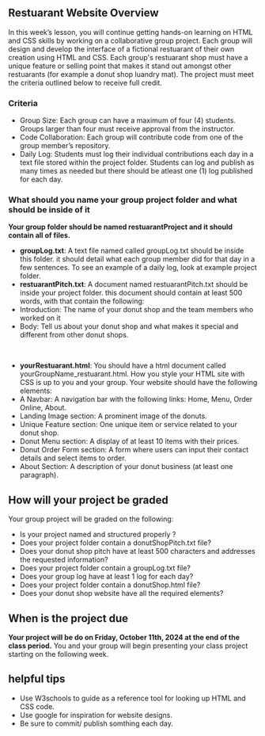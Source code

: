 ## Restuarant Website Overview
In this week’s lesson, you will continue getting hands-on learning on HTML and CSS skills by working on a collaborative group project. Each group will design and develop the interface of a fictional restuarant of their own creation using HTML and CSS. Each group's restuarant shop must have a unique feature or selling point that makes it stand out amongst other restuarants (for example a donut shop luandry mat). The project must meet the criteria outlined below to receive full credit.

### Criteria
- Group Size: Each group can have a maximum of four (4) students. Groups larger than four must receive approval from the instructor.
- Code Collaboration: Each group will contribute code from one of the group member’s repository. 
- Daily Log: Students must log their individual contributions each day in a text file stored within the project folder. Students can log and publish as many times as needed but there should be atleast one (1) log published for each day.

### What should you name your group project folder and what should be inside of it
**Your group folder should be named restuarantProject and it should  contain all of files.**
<br/>

- **groupLog.txt**: A text file named called groupLog.txt should be inside this folder. it should detail what each group member did for that day in a few sentences. To see an example of a daily log, look at example project folder.
- **restuarantPitch.txt**: A document named restuarantPitch.txt should be inside your project folder. this document should contain at least 500 words, with that contain the following:
- Introduction: The name of your donut shop and the team members who worked on it
- Body: Tell us about your donut shop and what makes it special and different from other donut shops. 
<br/>

- **yourRestuarant.html**: You should have a html document called yourGroupName_restuarant.html. How you style your HTML site with CSS is up to you and your group. Your website should have the following elements:
- A Navbar: A navigation bar with the following links: Home, Menu, Order Online, About.
- Landing Image section: A prominent image of the donuts.
- Unique Feature section: One unique item or service related to your donut shop.
- Donut Menu section: A display of at least 10 items with their prices.
- Donut Order Form section: A form where users can input their contact details and select items to order.
- About Section: A description of your donut business (at least one paragraph).

## How will your project be graded
Your group project will be graded on the following:
- Is your project named and structured properly ? 
- Does your project folder contain a donutShopPitch.txt file?
- Does your donut shop pitch have at least 500 characters and addresses the requested information?
- Does your project folder contain a groupLog.txt file? 
- Does your group log have at least 1 log for each day?
- Does your project folder contain a donutShop.html file?
- Does your donut shop website have all the required elements? 

## When is the project due
**Your project will be do on Friday, October 11th, 2024 at the end of the class period.** You and your group will begin 
presenting your class project starting on the following week. 

## helpful tips
- Use W3schools to guide as a reference tool for looking up HTML and CSS code. 
- Use google for inspiration for website designs. 
- Be sure to commit/ publish somthing each day.
